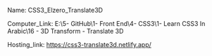 
Name: CSS3_Elzero_Translate3D

Computer_Link: E:\5- GitHub\1- Front End\4- CSS3\1- Learn CSS3 In Arabic\16 - 3D Transform - Translate 3D

Hosting_link: https://css3-translate3d.netlify.app/

